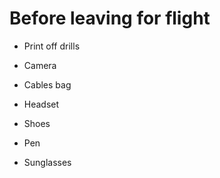 # Before leaving for flight

* Print off drills

* Camera

* Cables bag

* Headset

* Shoes

* Pen

* Sunglasses
